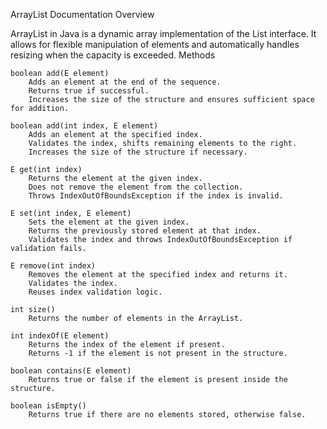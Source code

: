 ArrayList Documentation
Overview

ArrayList in Java is a dynamic array implementation of the List interface. It allows for flexible manipulation of elements and automatically handles resizing when the capacity is exceeded.
Methods

    boolean add(E element)
        Adds an element at the end of the sequence.
        Returns true if successful.
        Increases the size of the structure and ensures sufficient space for addition.

    boolean add(int index, E element)
        Adds an element at the specified index.
        Validates the index, shifts remaining elements to the right.
        Increases the size of the structure if necessary.

    E get(int index)
        Returns the element at the given index.
        Does not remove the element from the collection.
        Throws IndexOutOfBoundsException if the index is invalid.

    E set(int index, E element)
        Sets the element at the given index.
        Returns the previously stored element at that index.
        Validates the index and throws IndexOutOfBoundsException if validation fails.

    E remove(int index)
        Removes the element at the specified index and returns it.
        Validates the index.
        Reuses index validation logic.

    int size()
        Returns the number of elements in the ArrayList.

    int indexOf(E element)
        Returns the index of the element if present.
        Returns -1 if the element is not present in the structure.

    boolean contains(E element)
        Returns true or false if the element is present inside the structure.

    boolean isEmpty()
        Returns true if there are no elements stored, otherwise false.
